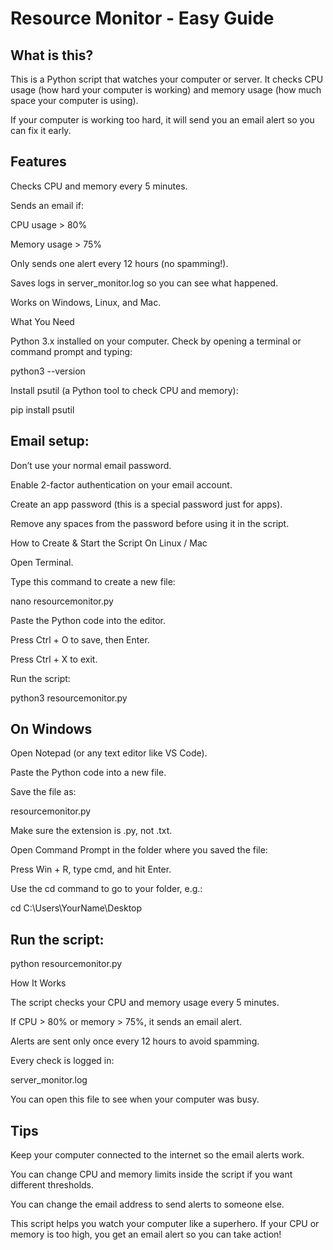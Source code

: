 # Resource Monitor - Easy Guide
## What is this?

This is a Python script that watches your computer or server.
It checks CPU usage (how hard your computer is working) and memory usage (how much space your computer is using).

If your computer is working too hard, it will send you an email alert so you can fix it early.

## Features

Checks CPU and memory every 5 minutes.

Sends an email if: 

CPU usage > 80%

Memory usage > 75%

Only sends one alert every 12 hours (no spamming!).

Saves logs in server_monitor.log so you can see what happened.

Works on Windows, Linux, and Mac.

What You Need

Python 3.x installed on your computer.
Check by opening a terminal or command prompt and typing:

python3 --version


Install psutil (a Python tool to check CPU and memory):

pip install psutil


## Email setup:

Don’t use your normal email password.

Enable 2-factor authentication on your email account.

Create an app password (this is a special password just for apps).

Remove any spaces from the password before using it in the script.

How to Create & Start the Script
On Linux / Mac

Open Terminal.

Type this command to create a new file:

nano resourcemonitor.py


Paste the Python code into the editor.

Press Ctrl + O to save, then Enter.

Press Ctrl + X to exit.

Run the script:

python3 resourcemonitor.py

## On Windows

Open Notepad (or any text editor like VS Code).

Paste the Python code into a new file.

Save the file as:

resourcemonitor.py


Make sure the extension is .py, not .txt.

Open Command Prompt in the folder where you saved the file:

Press Win + R, type cmd, and hit Enter.

Use the cd command to go to your folder, e.g.:

cd C:\Users\YourName\Desktop


## Run the script:

python resourcemonitor.py

How It Works

The script checks your CPU and memory usage every 5 minutes.

If CPU > 80% or memory > 75%, it sends an email alert.

Alerts are sent only once every 12 hours to avoid spamming.

Every check is logged in:

server_monitor.log


You can open this file to see when your computer was busy.

## Tips

Keep your computer connected to the internet so the email alerts work.

You can change CPU and memory limits inside the script if you want different thresholds.

You can change the email address to send alerts to someone else.


This script helps you watch your computer like a superhero.
If your CPU or memory is too high, you get an email alert so you can take action!
